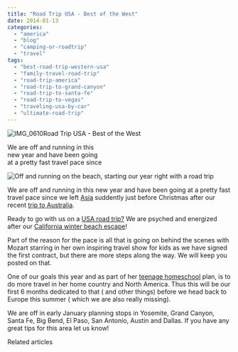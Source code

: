 ```yaml
---
title: "Road Trip USA - Best of the West"
date: 2014-01-13
categories: 
  - "america"
  - "blog"
  - "camping-or-roadtrip"
  - "travel"
tags: 
  - "best-road-trip-western-usa"
  - "family-travel-road-trip"
  - "road-trip-america"
  - "road-trip-to-grand-canyon"
  - "road-trip-to-santa-fe"
  - "road-trip-to-vegas"
  - "traveling-usa-by-car"
  - "ultimate-road-trip"
---
```


![IMG_0610](https://pub-ac94b3f306b24c0dba4238943c97f2e1.r2.dev/6a00e5502a9507883301a3fbc5cb33970b.jpg)Road Trip USA - Best of the West  
  
We are off and running in this  
new year and have been going  
at a pretty fast travel pace since

<!--more-->  
  
![Off and running on the beach, starting our year right with a road trip](https://pub-ac94b3f306b24c0dba4238943c97f2e1.r2.dev/6a00e5502a95078833019b045b0e6e970d.png)  
  
We are off and running in this new year and have been going at a pretty fast travel pace since we left [Asia](https://pub-ac94b3f306b24c0dba4238943c97f2e1.r2.dev/asia/ "Asia travel tips") suddently just before Christmas after our recent [trip to Australia](https://pub-ac94b3f306b24c0dba4238943c97f2e1.r2.dev/australia/ "Australia travel tips").  
  
Ready to go with us on a [USA road trip?](https://pub-ac94b3f306b24c0dba4238943c97f2e1.r2.dev/2011/06/road-trip-usa.html "road trip usa") We are psyched and energized after our [California winter beach escape](https://pub-ac94b3f306b24c0dba4238943c97f2e1.r2.dev/2014/01/california-winter-beach-escape-.html#more "california winter beach escape")!  
  
Part of the reason for the pace is all that is going on behind the scenes with Mozart starring in her own inspiring travel show for kids as we have signed the first contract, but there are more steps along the way. We will keep you posted on that.  
  
One of our goals this year and as part of her [teenage homeschool](https://pub-ac94b3f306b24c0dba4238943c97f2e1.r2.dev/2013/07/homeschool-high-school-and-world-travel.html "homeschool high school and world travel") plan, is to do more travel in her home country and North America. Thus this will be our first 6 months dedicated to that ( and other things) before we head back to Europe this summer ( which we are also really missing).  
  
We are off in early January planning stops in Yosemite, Grand Canyon, Santa Fe, Big Bend, El Paso, San Antonio, Austin and Dallas. If you have any great tips for this area let us know!  
  

Related articles

